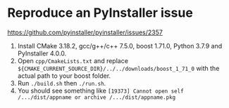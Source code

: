 # Reproduce an PyInstaller issue

https://github.com/pyinstaller/pyinstaller/issues/2357

1. Install CMake 3.18.2, gcc/g++/c++ 7.5.0, boost 1.71.0, Python 3.7.9 and PyInstaller 4.0.0.
2. Open `cpp/CmakeLists.txt` and replace `${CMAKE_CURRENT_SOURCE_DIR}/../../downloads/boost_1_71_0` with the actual path to your boost folder.
3. Run `./build.sh` then `./run.sh`.
4. You should see something like `[19373] Cannot open self /.../dist/appname or archive /.../dist/appname.pkg`